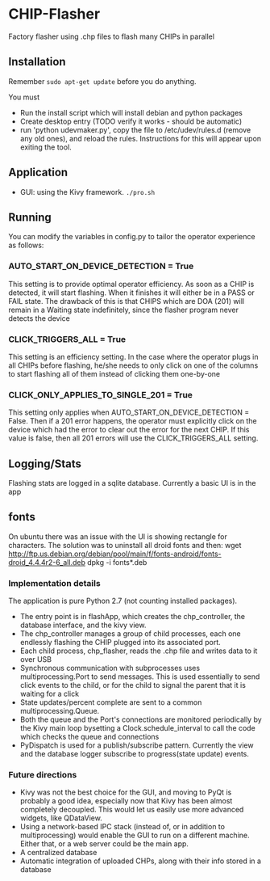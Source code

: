 # CHIP-Flasher
Factory flasher using .chp files to flash many CHIPs in parallel

## Installation
Remember `sudo apt-get update` before you do anything.

You must
*   Run the install script which will install debian and python packages
*   Create desktop entry (TODO verify it works - should be automatic)
*   run 'python udevmaker.py', copy the file to /etc/udev/rules.d (remove any old ones), and reload the rules. Instructions for
this will appear upon exiting the tool.

## Application
*   GUI: using the Kivy framework.
`./pro.sh`

## Running
You can modify the variables in config.py to tailor the operator experience as follows:

### AUTO_START_ON_DEVICE_DETECTION = True
This setting is to provide optimal operator efficiency. As soon as a CHIP is detected, it will start flashing. When it finishes it will either be in a PASS or FAIL state. The drawback of this is that CHIPS which are DOA (201) will remain in a Waiting state indefinitely, since the flasher program never detects the device

### CLICK_TRIGGERS_ALL = True
This setting is an efficiency setting. In the case where the operator plugs in all CHIPs before flashing, he/she needs to only
click on one of the columns to start flashing all of them instead of clicking them one-by-one

### CLICK_ONLY_APPLIES_TO_SINGLE_201 = True
This setting only applies when AUTO_START_ON_DEVICE_DETECTION = False. Then if a 201 error happens, the operator must explicitly click on the device which had the error to clear out the error for the next CHIP. If this value is false, then
all 201 errors will use the CLICK_TRIGGERS_ALL setting.

## Logging/Stats
Flashing stats are logged in a sqlite database. Currently a basic UI is in the app

## fonts
On ubuntu there was an issue with the UI is showing rectangle for characters. The solution was to uninstall all droid fonts and then:
wget http://ftp.us.debian.org/debian/pool/main/f/fonts-android/fonts-droid_4.4.4r2-6_all.deb
dpkg -i fonts*.deb

### Implementation details
The application is pure Python 2.7 (not counting installed packages).

   * The entry point is in flashApp, which creates the chp_controller, the database interface, and the kivy view.
   * The chp_controller manages a group of child processes, each one endlessly flashing the CHIP plugged into its associated port.
   * Each child process, chp_flasher, reads the .chp file and writes data to it over USB
   * Synchronous communication with subprocesses uses multiprocessing.Port to send messages. This is used essentially to send
   click events to the child, or for the child to signal the parent that it is waiting for a click
   * State updates/percent complete are sent to a common multiprocessing.Queue.
   * Both the queue and the Port's connections are monitored periodically by the Kivy main loop bysetting a  Clock.schedule_interval to call the code which checks the queue and connections
   * PyDispatch is used for a publish/subscribe pattern. Currently the view and the database logger subscribe to progress(state update) events.
   
### Future directions
   * Kivy was not the best choice for the GUI, and moving to PyQt is probably a good idea, especially now that Kivy has been almost completely decoupled. This would let us easily use more advanced widgets, like QDataView.
   * Using a network-based IPC stack (instead of, or in addition to multiprocessing) would enable the GUI to run on a different machine. Either that, or a web server could be the main app.
   * A centralized database
   * Automatic integration of uploaded CHPs, along with their info stored in a database

   
   

